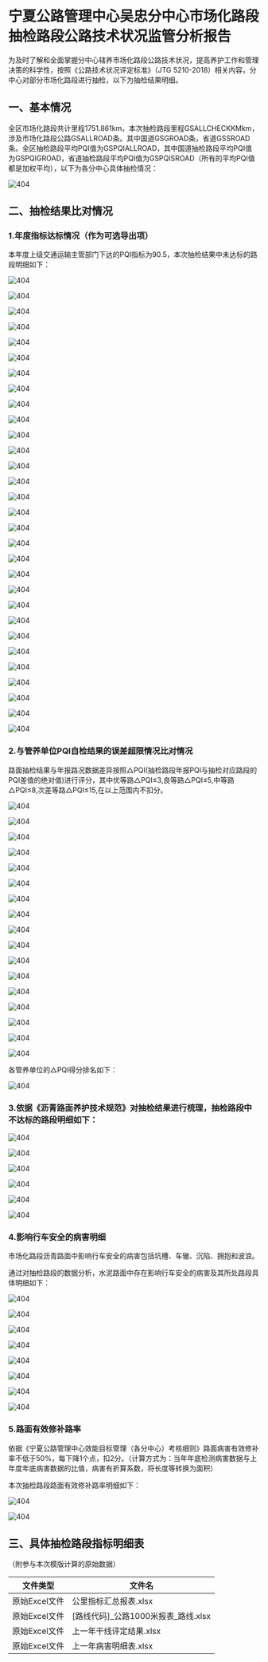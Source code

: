 # 宁夏公路管理中心吴忠分中心市场化路段抽检路段公路技术状况监管分析报告

为及时了解和全面掌握分中心辖养市场化路段公路技术状况，提高养护工作和管理决策的科学性，按照《公路技术状况评定标准》（JTG 5210-2018）相关内容，分中心对部分市场化路段进行抽检，以下为抽检结果明细。

## 一、基本情况

全区市场化路段共计里程1751.861km，本次抽检路段里程GSALLCHECKKMkm，涉及市场化路段公路GSALLROAD条。其中国道GSGROAD条，省道GSSROAD条。全区抽检路段平均PQI值为GSPQIALLROAD，其中国道抽检路段平均PQI值为GSPQIGROAD，省道抽检路段平均PQI值为GSPQISROAD（所有的平均PQI值都是加权平均），以下为各分中心具体抽检情况：

![404](gstable1.jpeg)

## 二、抽检结果比对情况

### 1.年度指标达标情况（作为可选导出项）

本年度上级交通运输主管部门下达的PQI指标为90.5，本次抽检结果中未达标的路段明细如下：

![404](国省上行_1.jpeg)

![404](国省上行_2.jpeg)

![404](国省上行_3.jpeg)

![404](国省上行_4.jpeg)

![404](国省上行_5.jpeg)

![404](国省上行_6.jpeg)

![404](国省上行_7.jpeg)

![404](国省上行_8.jpeg)

![404](国省上行_9.jpeg)

![404](国省上行_10.jpeg)

![404](国省上行_11.jpeg)

![404](国省上行_12.jpeg)

![404](国省上行_13.jpeg)

![404](国省上行_14.jpeg)

![404](国省上行_15.jpeg)

![404](国省上行_16.jpeg)

![404](国省上行_17.jpeg)

![404](国省下行_1.jpeg)

![404](国省下行_2.jpeg)

![404](国省下行_3.jpeg)

![404](国省下行_4.jpeg)

![404](国省下行_5.jpeg)

![404](国省下行_6.jpeg)

![404](国省下行_7.jpeg)

![404](国省下行_8.jpeg)

![404](国省下行_9.jpeg)

![404](国省下行_10.jpeg)

![404](国省下行_11.jpeg)

![404](国省下行_12.jpeg)

![404](国省下行_13.jpeg)

### 2.与管养单位PQI自检结果的误差超限情况比对情况

路面抽检结果与年报路况数据差异按照△PQI(抽检路段年报PQI与抽检对应路段的PQI差值的绝对值)进行评分，其中优等路△PQI≤3,良等路△PQI≤5,中等路△PQI≤8,次差等路△PQI≤15,在以上范围内不扣分。

![404](PQI等级不一致__1.jpeg)

![404](PQI等级不一致__2.jpeg)

![404](PQI等级不一致__3.jpeg)

![404](PQI等级不一致__4.jpeg)

![404](PQI等级不一致__5.jpeg)

![404](PQI等级不一致__6.jpeg)

![404](PQI等级不一致__7.jpeg)

![404](PQI等级不一致__8.jpeg)

![404](PQI等级不一致__9.jpeg)

![404](PQI等级不一致__10.jpeg)

![404](PQI等级不一致__11.jpeg)

![404](PQI等级不一致__12.jpeg)

![404](PQI等级不一致__13.jpeg)

![404](PQI等级不一致__14.jpeg)

![404](PQI等级不一致__15.jpeg)

![404](PQI等级不一致__16.jpeg)

![404](PQI等级不一致__17.jpeg)

各管养单位的△PQI得分排名如下：

![404](PQI2.jpeg)

### 3.依据《沥青路面养护技术规范》对抽检结果进行梳理，抽检路段中不达标的路段明细如下：

![404](不达标路段上行_1.jpeg)

![404](不达标路段上行_2.jpeg)

![404](不达标路段上行_3.jpeg)

![404](不达标路段上行_4.jpeg)

![404](不达标路段下行_1.jpeg)

![404](不达标路段下行_2.jpeg)

### 4.影响行车安全的病害明细

市场化路段沥青路面中影响行车安全的病害包括坑槽、车辙、沉陷、拥抱和波浪。

通过对抽检路段的数据分析，水泥路面中存在影响行车安全的病害及其所处路段具体明细如下：

![404](上行病害明细表_1.jpeg)

![404](上行病害明细表_2.jpeg)

![404](上行病害明细表_3.jpeg)

![404](上行病害明细表_4.jpeg)

![404](上行病害明细表_5.jpeg)

![404](下行病害明细表_1.jpeg)

![404](下行病害明细表_2.jpeg)

![404](下行病害明细表_3.jpeg)

### 5.路面有效修补路率

依据《宁夏公路管理中心效能目标管理（各分中心）考核细则》路面病害有效修补率不低于50%，每下降1个点，扣2分。（计算方式为：当年年底检测病害数据与上年度年底病害数据的比值，病害有折算系数，将长度等转换为面积）

本次抽检路段路面有效修补路率明细如下：

![404](上行有效修补率表_1.jpeg)

![404](下行有效修补率表_1.jpeg)

## 三、具体抽检路段指标明细表

（附参与本次模版计算的原始数据）

| **文件类型**  | **文件名**                          |
| ------------- | ----------------------------------- |
| 原始Excel文件 | 公里指标汇总报表.xlsx               |
| 原始Excel文件 | [路线代码]_公路1000米报表_路线.xlsx |
| 原始Excel文件 | 上一年干线评定结果.xlsx             |
| 原始Excel文件 | 上一年病害明细表.xlsx               |